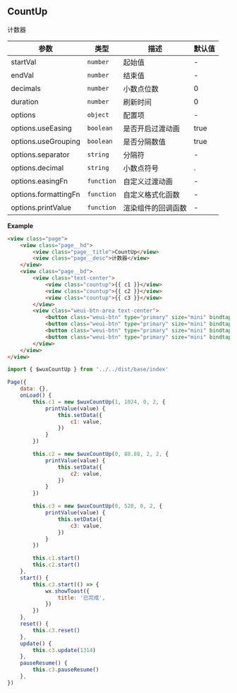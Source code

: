 ## CountUp
计数器

| 参数 | 类型 | 描述 | 默认值 |
| --- | --- | --- | --- |
| startVal | <code>number</code> | 起始值 | - |
| endVal | <code>number</code> | 结束值 | - |
| decimals | <code>number</code> | 小数点位数 | 0 |
| duration | <code>number</code> | 刷新时间 | 0 |
| options | <code>object</code> | 配置项 | - |
| options.useEasing | <code>boolean</code> | 是否开启过渡动画 | true |
| options.useGrouping | <code>boolean</code> | 是否分隔数值 | true |
| options.separator | <code>string</code> | 分隔符 | - |
| options.decimal | <code>string</code> | 小数点符号 | . |
| options.easingFn | <code>function</code> | 自定义过渡动画 | - |
| options.formattingFn | <code>function</code> | 自定义格式化函数 | - |
| options.printValue | <code>function</code> | 渲染组件的回调函数 | - |

**Example**  
```html
<view class="page">
    <view class="page__hd">
        <view class="page__title">CountUp</view>
        <view class="page__desc">计数器</view>
    </view>
    <view class="page__bd">
        <view class="text-center">
            <view class="countup">{{ c1 }}</view>
            <view class="countup">{{ c2 }}</view>
            <view class="countup">{{ c3 }}</view>
        </view>
        <view class="weui-btn-area text-center">
            <button class="weui-btn" type="primary" size="mini" bindtap="start">Start</button>
            <button class="weui-btn" type="primary" size="mini" bindtap="pauseResume">Pause/Resume</button>
            <button class="weui-btn" type="primary" size="mini" bindtap="reset">Reset</button>
            <button class="weui-btn" type="primary" size="mini" bindtap="update">Update</button>
        </view>
    </view>
</view>
```

```js
import { $wuxCountUp } from '../../dist/base/index'

Page({
    data: {},
    onLoad() {
        this.c1 = new $wuxCountUp(1, 1024, 0, 2, {
            printValue(value) {
                this.setData({
                    c1: value,
                })
            }
        })

        this.c2 = new $wuxCountUp(0, 88.88, 2, 2, {
            printValue(value) {
                this.setData({
                    c2: value,
                })
            }
        })

        this.c3 = new $wuxCountUp(0, 520, 0, 2, {
            printValue(value) {
                this.setData({
                    c3: value,
                })
            }
        })

        this.c1.start()
        this.c2.start()
    },
    start() {
        this.c3.start(() => {
            wx.showToast({
                title: '已完成',
            })
        })
    },
    reset() {
        this.c3.reset()
    },
    update() {
        this.c3.update(1314)
    },
    pauseResume() {
        this.c3.pauseResume()
    },
})
```